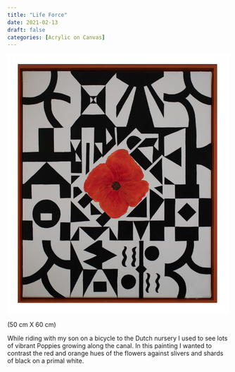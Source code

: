 ```yaml
---
title: "Life Force"
date: 2021-02-13
draft: false
categories: [Acrylic on Canvas]
---
```


![](Life-force-1.jpg)

(50 cm X 60 cm)

While riding with my son on a bicycle to the Dutch nursery I used to see lots of vibrant Poppies growing along the canal. In this painting I wanted to contrast the red and orange hues of the flowers against slivers and shards of black on a primal white.